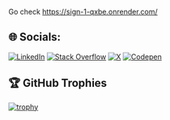 

Go check https://sign-1-qxbe.onrender.com/

## 🌐 Socials:
[![LinkedIn](https://img.shields.io/badge/LinkedIn-%230077B5.svg?logo=linkedin&logoColor=white)](https://linkedin.com/in/mikile) [![Stack Overflow](https://img.shields.io/badge/-Stackoverflow-FE7A16?logo=stack-overflow&logoColor=white)](https://stackoverflow.com/users/21108971) [![X](https://img.shields.io/badge/X-black.svg?logo=X&logoColor=white)](https://x.com/m_i_k_i_l_e) [![Codepen](https://img.shields.io/badge/Codepen-000000?style=for-the-badge&logo=codepen&logoColor=white)](https://codepen.io/m_i_k_i_l_e) 

## 🏆 GitHub Trophies
[![trophy](https://github-profile-trophy.vercel.app/?username=audionai)](https://github.com/ryo-ma/github-profile-trophy)
